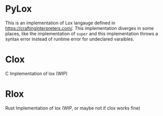 # PyLox

This is an implementation of Lox langauge defined in https://craftinginterpreters.com/. This implementation diverges in some places, like the implementation of `super` and this implementation throws a syntax error instead of runtime error for undeclared varaibles.


# Clox
C Implementation of lox (WIP)

# Rlox
Rust Implementation of lox (WIP, or maybe not if clox works fine)
